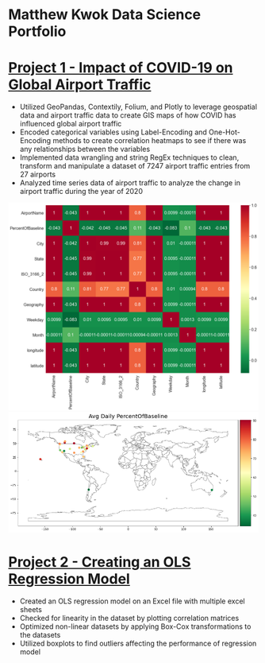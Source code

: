 # Matthew Kwok Data Science Portfolio


# [Project 1 - Impact of COVID-19 on Global Airport Traffic](https://github.com/matt-kwok/covid_airport_impact_proj)
* Utilized GeoPandas, Contextily, Folium, and Plotly to leverage geospatial data and airport traffic data to create GIS maps of how COVID has influenced global airport traffic 
* Encoded categorical variables using Label-Encoding and One-Hot-Encoding methods to create correlation heatmaps to see if there was any relationships between the variables
* Implemented data wrangling and string RegEx techniques to clean, transform and manipulate a dataset of 7247 airport traffic entries from 27 airports 
* Analyzed time series data of airport traffic to analyze the change in airport traffic during the year of 2020

![](images/corr_matr.png)
![](images/Chloro_map.png)

# [Project 2 - Creating an OLS Regression Model](https://github.com/matt-kwok/OLS_Regression_proj/blob/main/OLS_Regression_Modelling_Project.ipynb)
* Created an OLS regression model on an Excel file with multiple excel sheets
* Checked for linearity in the dataset by plotting correlation matrices 
* Optimized non-linear datasets by applying Box-Cox transformations to the datasets
* Utilized boxplots to find outliers affecting the performance of regression model
